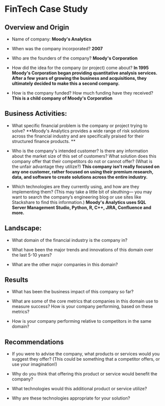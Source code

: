# FinTech Case Study

## Overview and Origin

* Name of company: **Moody's Analytics**

* When was the company incorporated? **2007**

* Who are the founders of the company? **Moody's Corporation**

* How did the idea for the company (or project) come about? **In 1995 Moody's Corporation began providing quantitative analysis services. After a few years of growing the business and acquisitions, they ultimately decided to make this a second company.**

* How is the company funded? How much funding have they received? **This is a child company of Moody's Corporation**


## Business Activities:

* What specific financial problem is the company or project trying to solve? **Moody's Analytics provides a wide range of risk solutions across the financial industry and are specifically praised for their structured finance products.
**
* Who is the company's intended customer?  Is there any information about the market size of this set of customers?
What solution does this company offer that their competitors do not or cannot offer? (What is the unfair advantage they utilize?) **This company isn't really focused on any one customer, rather focused on using their premium research, data, and software to create solutions across the entire industry.**

* Which technologies are they currently using, and how are they implementing them? (This may take a little bit of sleuthing–– you may want to search the company’s engineering blog or use sites like Stackshare to find this information.) **Moody's Analytics uses SQL Server Management Studio, Python, R, C++, JIRA, Confluence and more.**


## Landscape:

* What domain of the financial industry is the company in?

* What have been the major trends and innovations of this domain over the last 5-10 years?

* What are the other major companies in this domain?


## Results

* What has been the business impact of this company so far?

* What are some of the core metrics that companies in this domain use to measure success? How is your company performing, based on these metrics?

* How is your company performing relative to competitors in the same domain?


## Recommendations

* If you were to advise the company, what products or services would you suggest they offer? (This could be something that a competitor offers, or use your imagination!)

* Why do you think that offering this product or service would benefit the company?

* What technologies would this additional product or service utilize?

* Why are these technologies appropriate for your solution?

